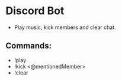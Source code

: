 # Discord Bot
- Play music, kick members and clear chat.

## Commands:
- !play <youtubeUrl>
- !kick <@mentionedMember>
- !clear <optinalAmount>

